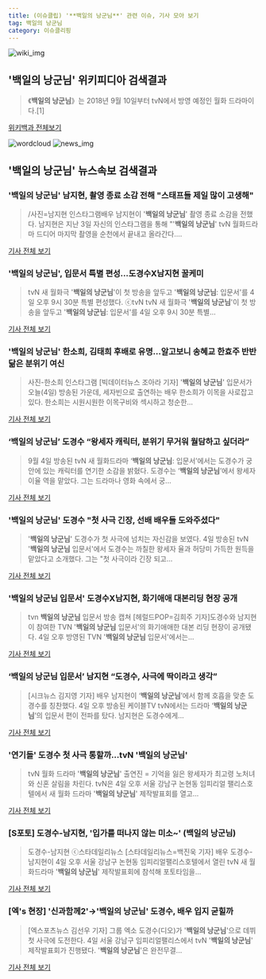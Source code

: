 ```yaml
---
title: (이슈클립) '**백일의 낭군님**' 관련 이슈, 기사 모아 보기
tag: 백일의 낭군님
category: 이슈클리핑
---
```

![wiki_img](https://user-images.githubusercontent.com/42597476/44503234-41136a80-a6d0-11e8-9071-6fc6418eafe4.png)
## **'**백일의 낭군님**'** 위키피디아 검색결과
>《**백일의 낭군님**》는 2018년 9월 10일부터 tvN에서 방영 예정인 월화 드라마이다.[1]

<a href="https://ko.wikipedia.org/wiki/백일의 낭군님" target="_blank">위키백과 전체보기</a>

![wordcloud](https://s3.ap-northeast-2.amazonaws.com/lyrics101-wordcloud/2018-09-04-1536068149.png)
![news_img](https://user-images.githubusercontent.com/42597476/44507050-1206f400-a6e4-11e8-8d98-7ffbfebb353f.png)
## **'**백일의 낭군님**'** 뉴스속보 검색결과
### '**백일의 낭군님**' 남지현, 촬영 종료 소감 전해 "스태프들 제일 많이 고생해"

>/사진=남지현 인스타그램배우 남지현이 '**백일의 낭군님**' 촬영 종료 소감을 전했다. 남지현은 지난 3일 자신의 인스타그램을 통해 "'**백일의 낭군님**' tvN 월화드라마 드디어 마지막 촬영을 순천에서 끝내고 올라간다....

<a href="http://www.asiatoday.co.kr/view.php?key=20180904002108289" target="_blank">기사 전체 보기</a>

### '**백일의 낭군님**', 입문서 특별 편성…도경수X남지현 꿀케미

>tvN 새 월화극 '**백일의 낭군님**'이 첫 방송을 앞두고 '**백일의 낭군님**: 입문서'를 4일 오후 9시 30분 특별 편성했다. ⓒtvN tvN 새 월화극 '**백일의 낭군님**'이 첫 방송을 앞두고 '**백일의 낭군님**: 입문서'를 4일 오후 9시 30분 특별...

<a href="http://www.dailian.co.kr/news/view/737177/?sc=naver" target="_blank">기사 전체 보기</a>

### '**백일의 낭군님**' 한소희, 김태희 후배로 유명...알고보니 송혜교 한효주 반반 닮은 분위기 여신

>사진-한소희 인스타그램 [빅데이터뉴스 조아라 기자] '**백일의 낭군님**' 입문서가 오늘(4일) 방송된 가운데, 세자빈으로 출연하는 배우 한소희가 이목을 사로잡고 있다. 한소희는 시원시원한 이목구비와 섹시하고 청순한...

<a href="http://www.thebigdata.co.kr/view.php?ud=201809042226235541c2f6b121bc_23" target="_blank">기사 전체 보기</a>

### ‘**백일의 낭군님**’ 도경수 “왕세자 캐릭터, 분위기 무거워 월담하고 싶더라”

>9월 4일 방송된 tvN 새 월화드라마 ‘**백일의 낭군님**: 입문서’에서는 도경수가 궁 안에 있는 캐릭터를 연기한 소감을 밝혔다. 도경수는 ‘**백일의 낭군님**’에서 왕세자 이율 역을 맡았다. 그는 드라마나 영화 속에서 궁...

<a href="http://www.newsen.com/news_view.php?uid=201809042211424110" target="_blank">기사 전체 보기</a>

### '**백일의 낭군님**' 도경수 "첫 사극 긴장, 선배 배우들 도와주셨다"

>'**백일의 낭군님**' 도경수가 첫 사극에 넘치는 자신감을 보였다.   4일 방송된 tvN '**백일의 낭군님** 입문서'에서 도경수는 까칠한 왕세자 율과 허당미 가득한 원득을 맡았다고 소개했다. 그는 "첫 사극이라 긴장 되고...

<a href="http://www.osen.co.kr/article/G1110982322" target="_blank">기사 전체 보기</a>

### '**백일의 낭군님** 입문서' 도경수X남지현, 화기애애 대본리딩 현장 공개

>tvn **백일의 낭군님** 입문서 방송 캡쳐 [헤럴드POP=김희주 기자]도경수와 남지현이 참여한 TVN '**백일의 낭군님** 입문서'의 화기애애한 대본 리딩 현장이 공개됐다. 4일 오후 방영된 TVN '**백일의 낭군님** 입문서'에서는...

<a href="http://biz.heraldcorp.com/view.php?ud=201809042204297023207_1" target="_blank">기사 전체 보기</a>

### ‘**백일의 낭군님** 입문서’ 남지현 “도경수, 사극에 딱이라고 생각”

>[시크뉴스 김지영 기자] 배우 남지현이 ‘**백일의 낭군님**’에서 함께 호흡을 맞춘 도경수를 칭찬했다. 4일 오후 방송된 케이블TV tvN에서는 드라마 ‘**백일의 낭군님**’의 입문서 편이 전파를 탔다. 남지현은 도경수에게...

<a href="http://chicnews.mk.co.kr/article.php?aid=1536066634210118006" target="_blank">기사 전체 보기</a>

### '연기돌' 도경수 첫 사극 통할까…tvN '**백일의 낭군님**'

>tvN 월화 드라마 '**백일의 낭군님**' 출연진 = 기억을 잃은 왕세자가 최고령 노처녀와 신혼 살림을 차린다. tvN은 4일 오후 서울 강남구 논현동 임피리얼 팰리스호텔에서 새 월화 드라마 '**백일의 낭군님**' 제작발표회를 열고...

<a href="http://www.newsis.com/view/?id=NISX20180904_0000408934&cID=10601&pID=10600" target="_blank">기사 전체 보기</a>

### [S포토] 도경수-남지현, '입가를 떠나지 않는 미소~' (**백일의 낭군님**)

>도경수-남지현 ⓒ스타데일리뉴스 [스타데일리뉴스=백진욱 기자] 배우 도경수-남지현이 4일 오후 서울 강남구 논현동 임피리얼팰리스호텔에서 열린 tvN 새 월화드라마 '**백일의 낭군님**' 제작발표회에 참석해 포토타임을...

<a href="http://www.stardailynews.co.kr/news/articleView.html?idxno=214244" target="_blank">기사 전체 보기</a>

### [엑's 현장] '신과함께2'→'**백일의 낭군님**' 도경수, 배우 입지 굳힐까

>[엑스포츠뉴스 김선우 기자] 그룹 엑소 도경수(디오)가 '**백일의 낭군님**'으로 데뷔 첫 사극에 도전한다. 4일 서울 강남구 임피리얼팰리스에서 tvN '**백일의 낭군님**' 제작발표회가 진행됐다. '**백일의 낭군님**'은 완전무결...

<a href="http://www.xportsnews.com/?ac=article_view&entry_id=1015334" target="_blank">기사 전체 보기</a>


